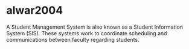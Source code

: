 # alwar2004
A Student Management System is also known as a Student Information System (SIS). These systems work to coordinate scheduling and communications between faculty regarding students. 
